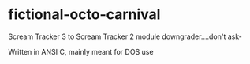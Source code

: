 # fictional-octo-carnival
Scream Tracker 3 to Scream Tracker 2 module downgrader....don't ask-

Written in ANSI C, mainly meant for DOS use